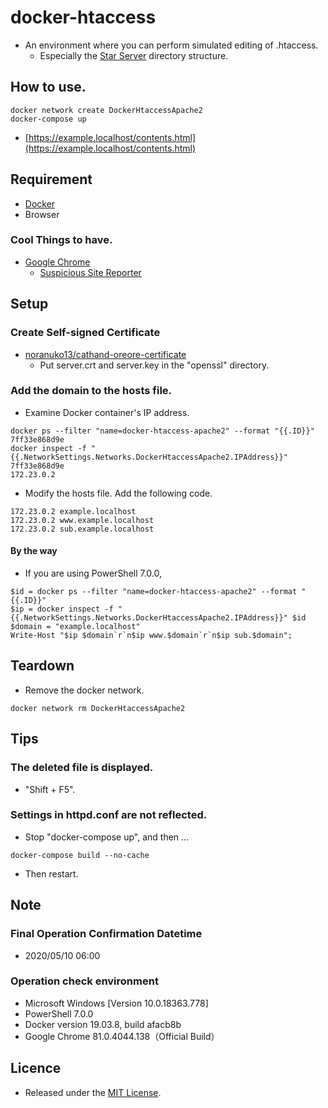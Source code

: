 # docker-htaccess
- An environment where you can perform simulated editing of .htaccess.
  - Especially the [Star Server](https://www.star.ne.jp/) directory structure.


## How to use.
```shell script
docker network create DockerHtaccessApache2
docker-compose up
```

- [https://example.localhost/contents.html](https://example.localhost/contents.html)


## Requirement
- [Docker](https://www.docker.com/)
- Browser

### Cool Things to have.
- [Google Chrome](https://www.google.com/intl/en/chrome/)
  - [Suspicious Site Reporter](https://chrome.google.com/webstore/detail/suspicious-site-reporter/jknemblkbdhdcpllfgbfekkdciegfboi)


## Setup

### Create Self-signed Certificate
- [noranuko13/cathand-oreore-certificate](https://github.com/noranuko13/cathand-oreore-certificate)
  - Put server.crt and server.key in the "openssl" directory.


### Add the domain to the hosts file.
- Examine Docker container's IP address.
```shell script
docker ps --filter "name=docker-htaccess-apache2" --format "{{.ID}}"
7ff33e868d9e
docker inspect -f "{{.NetworkSettings.Networks.DockerHtaccessApache2.IPAddress}}" 7ff33e868d9e
172.23.0.2
```

- Modify the hosts file. Add the following code.
```text
172.23.0.2 example.localhost
172.23.0.2 www.example.localhost
172.23.0.2 sub.example.localhost
```

#### By the way
- If you are using PowerShell 7.0.0,
```shell script
$id = docker ps --filter "name=docker-htaccess-apache2" --format "{{.ID}}"
$ip = docker inspect -f "{{.NetworkSettings.Networks.DockerHtaccessApache2.IPAddress}}" $id
$domain = "example.localhost"
Write-Host "$ip $domain`r`n$ip www.$domain`r`n$ip sub.$domain";
```


## Teardown
- Remove the docker network.
```shell script
docker network rm DockerHtaccessApache2
```


## Tips

### The deleted file is displayed.
- "Shift + F5".

### Settings in httpd.conf are not reflected.
- Stop "docker-compose up", and then ...
```shell script
docker-compose build --no-cache
```

- Then restart.


## Note

### Final Operation Confirmation Datetime
- 2020/05/10 06:00

### Operation check environment
- Microsoft Windows [Version 10.0.18363.778]
- PowerShell 7.0.0
- Docker version 19.03.8, build afacb8b
- Google Chrome 81.0.4044.138（Official Build）


## Licence
- Released under the [MIT License](https://opensource.org/licenses/MIT).
